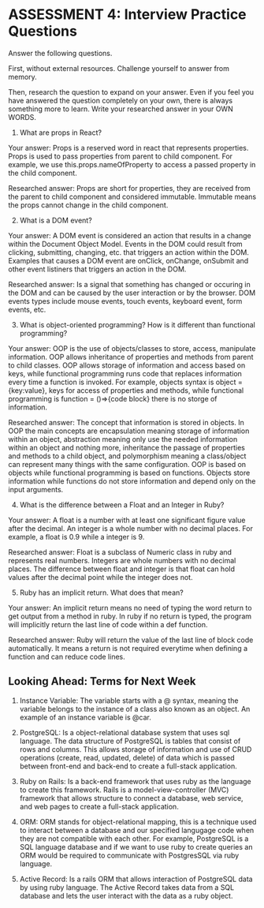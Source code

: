 # ASSESSMENT 4: Interview Practice Questions
Answer the following questions.

First, without external resources. Challenge yourself to answer from memory.

Then, research the question to expand on your answer. Even if you feel you have answered the question completely on your own, there is always something more to learn. Write your researched answer in your OWN WORDS.  

1. What are props in React?

  Your answer:
Props is a reserved word in react that represents properties. Props is used to pass properties from parent to child component. For example, we use this.props.nameOfProperty to access a passed property in the child component.


  Researched answer:
Props are short for properties, they are received from the parent to child component and considered immutable. Immutable means the props cannot change in the child component.


2. What is a DOM event?

  Your answer:
A DOM event is considered an action that results in a change within the Document Object Model. Events in the DOM could result from clicking, submitting, changing, etc. that triggers an action within the DOM. Examples that causes a DOM event are onClick, onChange, onSubmit and other event listiners that triggers an action in the DOM.


  Researched answer:
Is a signal that something has changed or occuring in the DOM and can be caused by the user interaction or by the browser. DOM events types include mouse events, touch events, keyboard event, form events, etc. 


3. What is object-oriented programming? How is it different than functional programming?

  Your answer:
OOP is the use of objects/classes to store, access, manipulate information. OOP allows inheritance of properties and methods from parent to child classes. OOP allows storage of information and access based on keys, while functional programming runs code that replaces information every time a function is invoked. For example, objects syntax is object ={key:value}, keys for access of properties and methods, while functional programming is function = ()=>{code block} there is no storge of information.

  Researched answer:
The concept that information is stored in objects. In OOP the main concepts are encapsulation meaning storage of information within an object, abstraction meaning only use the needed information within an object and nothing more, inheritance the passage of properties and methods to a child object, and polymorphism meaning a class/object can represent many things with the same configuration. OOP is based on objects while functional programming is based on functions. Objects store information while functions do not store information and depend only on the input arguments.


4. What is the difference between a Float and an Integer in Ruby?

  Your answer:
A float is a number with at least one significant figure value after the decimal. An integer is a whole number with no decimal places. For example, a float is 0.9 while a integer is 9.


  Researched answer:
Float is a subclass of Numeric class in ruby and represents real numbers. Integers are whole numbers with no decimal places. The difference between float and integer is that float can hold values after the decimal point while the integer does not.  


5. Ruby has an implicit return. What does that mean?

  Your answer:
An implicit return means no need of typing the word return to get output from a method in ruby. In ruby if no return is typed, the program will implicitly return the last line of code within a def function. 


  Researched answer:
Ruby will return the value of the last line of block code automatically. It means a return is not required everytime when defining a function and can reduce code lines.


## Looking Ahead: Terms for Next Week

1. Instance Variable:
The variable starts with a @ syntax, meaning the variable belongs to the instance of a class also known as an object. An example of an instance variable is @car.


2. PostgreSQL:
Is a object-relational database system that uses sql language. The data structure of PostgreSQL is tables that consist of rows and columns. This allows storage of information and use of CRUD operations (create, read, updated, delete) of data  which is passed between front-end and back-end to create a full-stack application.


3. Ruby on Rails:
Is a back-end framework that uses ruby as the language to create this framework. Rails is a model-view-controller (MVC) framework that allows structure to connect a database, web service, and web pages to create a full-stack application.


4. ORM:
ORM stands for object-relational mapping, this is a technique used to interact between a database and our specified langugage code when they are not compatible with each other. For example, PostgreSQL is a SQL language database and if we want to use ruby to create queries an ORM would be required to communicate with PostgresSQL via ruby language.


5. Active Record:
Is a rails ORM that allows interaction of PostgreSQL data by using ruby language. The Active Record takes data from a SQL database and lets the user interact with the data as a ruby object. 